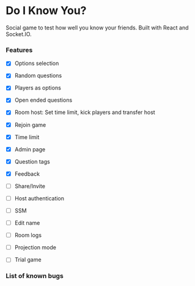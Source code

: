 # Do I Know You?

Social game to test how well you know your friends. Built with React and Socket.IO.

### Features

- [x] Options selection
- [x] Random questions
- [x] Players as options
- [x] Open ended questions
- [x] Room host: Set time limit, kick players and transfer host
- [x] Rejoin game
- [x] Time limit
- [x] Admin page
- [x] Question tags
- [x] Feedback

- [ ] Share/Invite
- [ ] Host authentication
- [ ] SSM
- [ ] Edit name
- [ ] Room logs
- [ ] Projection mode
- [ ] Trial game

### List of known bugs
